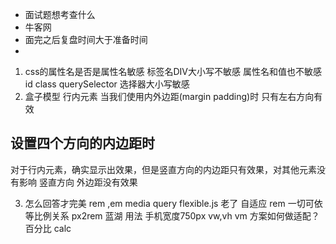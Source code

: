 - 面试题想考查什么
- 牛客网
- 面完之后复盘时间大于准备时间
- 
1.  css的属性名是否是属性名敏感
 标签名DIV大小写不敏感  属性名和值也不敏感 
 id class querySelector 选择器大小写敏感
2. 盒子模型 行内元素
  当我们使用内外边距(margin padding)时   只有左右方向有效
 ## 设置四个方向的内边距时
  对于行内元素，确实显示出效果，但是竖直方向的内边距只有效果，对其他元素没有影响
  竖直方向 外边距没有效果

3. 怎么回答才完美
  rem ,em 
  media query 
  flexible.js 老了
  自适应
  rem 一切可依   等比例关系 px2rem
  蓝湖 用法   手机宽度750px
  vw,vh
  vm 方案如何做适配？
  百分比
  calc